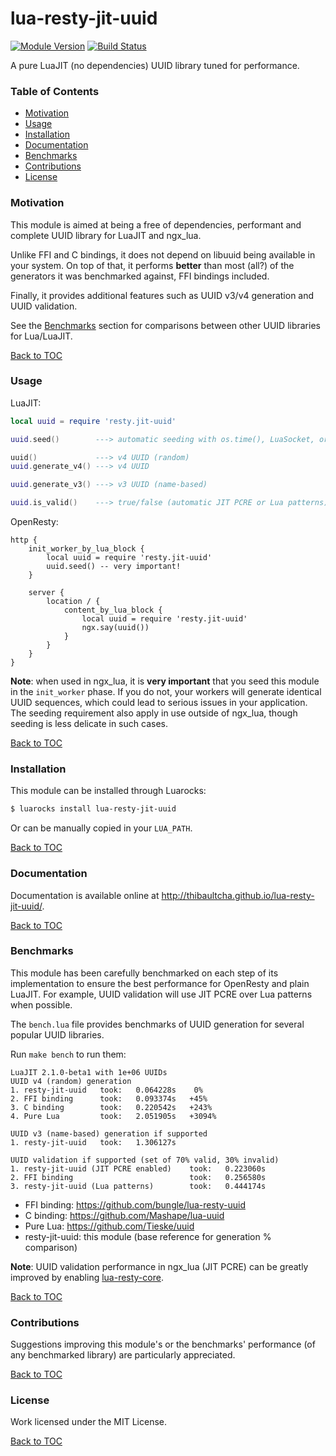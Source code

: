 # lua-resty-jit-uuid

[![Module Version][badge-version-image]][luarocks-resty-jit-uuid]
[![Build Status][badge-travis-image]][badge-travis-url]

A pure LuaJIT (no dependencies) UUID library tuned for performance.

### Table of Contents

* [Motivation](#motivation)
* [Usage](#usage)
* [Installation](#installation)
* [Documentation](#documentation)
* [Benchmarks](#benchmarks)
* [Contributions](#contributions)
* [License](#license)

### Motivation

This module is aimed at being a free of dependencies, performant and
complete UUID library for LuaJIT and ngx_lua.

Unlike FFI and C bindings, it does not depend on libuuid being available
in your system. On top of that, it performs **better** than most (all?)
of the generators it was benchmarked against, FFI bindings included.

Finally, it provides additional features such as UUID v3/v4 generation and
UUID validation.

See the [Benchmarks](#benchmarks) section for comparisons between other UUID
libraries for Lua/LuaJIT.

[Back to TOC](#table-of-contents)

### Usage

LuaJIT:
```lua
local uuid = require 'resty.jit-uuid'

uuid.seed()        ---> automatic seeding with os.time(), LuaSocket, or ngx.time()

uuid()             ---> v4 UUID (random)
uuid.generate_v4() ---> v4 UUID

uuid.generate_v3() ---> v3 UUID (name-based)

uuid.is_valid()    ---> true/false (automatic JIT PCRE or Lua patterns)
```

OpenResty:
```nginx
http {
    init_worker_by_lua_block {
        local uuid = require 'resty.jit-uuid'
        uuid.seed() -- very important!
    }

    server {
        location / {
            content_by_lua_block {
                local uuid = require 'resty.jit-uuid'
                ngx.say(uuid())
            }
        }
    }
}
```

**Note**: when used in ngx_lua, it is **very important** that you seed this
module in the `init_worker` phase. If you do not, your workers will generate
identical UUID sequences, which could lead to serious issues in your
application. The seeding requirement also apply in use outside of ngx_lua,
though seeding is less delicate in such cases.

[Back to TOC](#table-of-contents)

### Installation

This module can be installed through Luarocks:
```bash
$ luarocks install lua-resty-jit-uuid
```

Or can be manually copied in your `LUA_PATH`.

[Back to TOC](#table-of-contents)

### Documentation

Documentation is available online at
<http://thibaultcha.github.io/lua-resty-jit-uuid/>.

[Back to TOC](#table-of-contents)

### Benchmarks

This module has been carefully benchmarked on each step of its implementation
to ensure the best performance for OpenResty and plain LuaJIT. For example,
UUID validation will use JIT PCRE over Lua patterns when possible.

The `bench.lua` file provides benchmarks of UUID generation for several popular
UUID libraries.

Run `make bench` to run them:
```
LuaJIT 2.1.0-beta1 with 1e+06 UUIDs
UUID v4 (random) generation
1. resty-jit-uuid   took:   0.064228s    0%
2. FFI binding      took:   0.093374s   +45%
3. C binding        took:   0.220542s   +243%
4. Pure Lua         took:   2.051905s   +3094%

UUID v3 (name-based) generation if supported
1. resty-jit-uuid   took:   1.306127s

UUID validation if supported (set of 70% valid, 30% invalid)
1. resty-jit-uuid (JIT PCRE enabled)    took:   0.223060s
2. FFI binding                          took:   0.256580s
3. resty-jit-uuid (Lua patterns)        took:   0.444174s
```

* FFI binding: <https://github.com/bungle/lua-resty-uuid>
* C binding: <https://github.com/Mashape/lua-uuid>
* Pure Lua: <https://github.com/Tieske/uuid>
* resty-jit-uuid: this module (base reference for generation % comparison)

**Note**: UUID validation performance in ngx_lua (JIT PCRE) can be greatly
improved by enabling
[lua-resty-core](https://github.com/openresty/lua-resty-core).

[Back to TOC](#table-of-contents)

### Contributions

Suggestions improving this module's or the benchmarks' performance
(of any benchmarked library) are particularly appreciated.

[Back to TOC](#table-of-contents)

### License

Work licensed under the MIT License.

[Back to TOC](#table-of-contents)

[luarocks-resty-jit-uuid]: http://luarocks.org/modules/thibaultcha/lua-resty-jit-uuid

[badge-travis-url]: https://travis-ci.org/thibaultCha/lua-resty-jit-uuid
[badge-travis-image]: https://travis-ci.org/thibaultCha/lua-resty-jit-uuid.svg?branch=master
[badge-version-image]: https://img.shields.io/badge/version-0.0.3-blue.svg?style=flat
